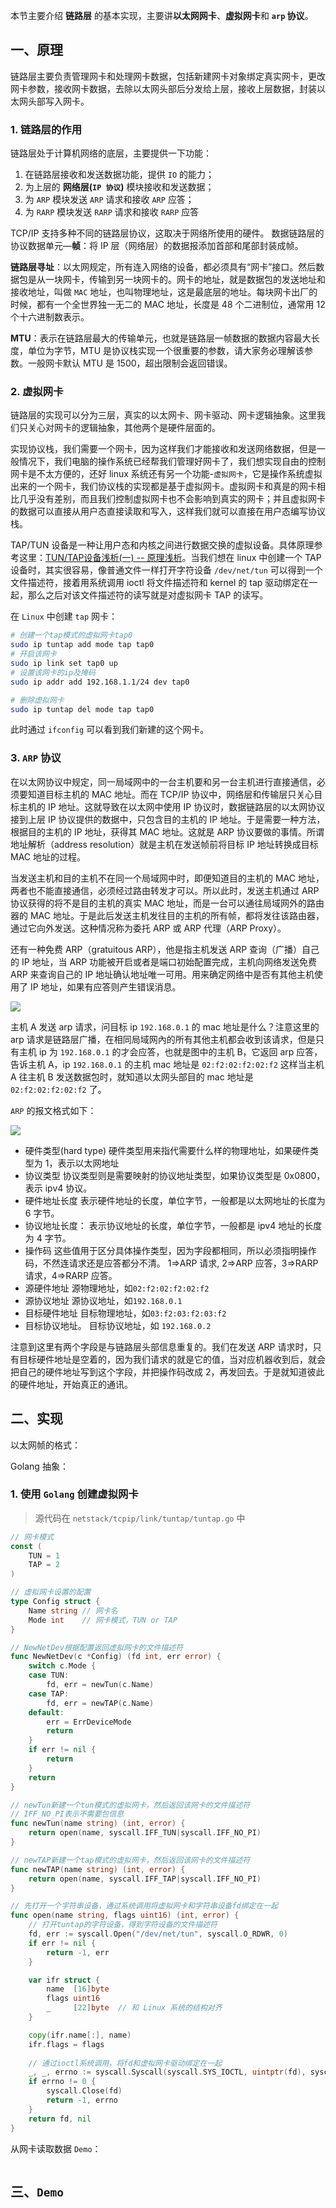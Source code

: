 本节主要介绍 **链路层** 的基本实现，主要讲**以太网网卡**、**虚拟网卡**和 **`arp` 协议**。

## 一、原理

链路层主要负责管理网卡和处理网卡数据，包括新建网卡对象绑定真实网卡，更改网卡参数，接收网卡数据，去除以太网头部后分发给上层，接收上层数据，封装以太网头部写入网卡。

### 1. 链路层的作用

链路层处于计算机网络的底层，主要提供一下功能：

1.  在链路层接收和发送数据功能，提供 `IO` 的能力；
2.  为上层的 **网络层(`IP 协议`)** 模块接收和发送数据；
3.  为 `ARP` 模块发送 `ARP` 请求和接收 `ARP` 应答；
4.  为 `RARP` 模块发送 `RARP` 请求和接收 `RARP` 应答

TCP/IP 支持多种不同的链路层协议，这取决于网络所使用的硬件。 数据链路层的协议数据单元—**帧**：将 IP 层（网络层）的数据报添加首部和尾部封装成帧。

**链路层寻址**：以太网规定，所有连入网络的设备，都必须具有“网卡”接口。然后数据包是从一块网卡，传输到另一块网卡的。网卡的地址，就是数据包的发送地址和接收地址，叫做 `MAC` 地址，也叫物理地址，这是最底层的地址。每块网卡出厂的时候，都有一个全世界独一无二的 MAC 地址，长度是 48 个二进制位，通常用 12 个十六进制数表示。

**MTU**：表示在链路层最大的传输单元，也就是链路层一帧数据的数据内容最大长度，单位为字节，MTU 是协议栈实现一个很重要的参数，请大家务必理解该参数。一般网卡默认 MTU 是 1500，超出限制会返回错误。

### 2. 虚拟网卡

链路层的实现可以分为三层，真实的以太网卡、网卡驱动、网卡逻辑抽象。这里我们只关心对网卡的逻辑抽象，其他两个是硬件层面的。

实现协议栈，我们需要一个网卡，因为这样我们才能接收和发送网络数据，但是一般情况下，我们电脑的操作系统已经帮我们管理好网卡了，我们想实现自由的控制网卡是不太方便的，还好 linux 系统还有另一个功能-`虚拟网卡`，它是操作系统虚拟出来的一个网卡，我们协议栈的实现都是基于虚拟网卡。虚拟网卡和真是的网卡相比几乎没有差别，而且我们控制虚拟网卡也不会影响到真实的网卡；并且虚拟网卡的数据可以直接从用户态直接读取和写入，这样我们就可以直接在用户态编写协议栈。

TAP/TUN 设备是一种让用户态和内核之间进行数据交换的虚拟设备。具体原理参考这里：[TUN/TAP设备浅析(一) -- 原理浅析](https://www.jianshu.com/p/09f9375b7fa7)。当我们想在 linux 中创建一个 TAP 设备时，其实很容易，像普通文件一样打开字符设备 `/dev/net/tun` 可以得到一个文件描述符，接着用系统调用 ioctl 将文件描述符和 kernel 的 tap 驱动绑定在一起，那么之后对该文件描述符的读写就是对虚拟网卡 TAP 的读写。

在 `Linux` 中创建 `tap` 网卡：

```bash
# 创建一个tap模式的虚拟网卡tap0
sudo ip tuntap add mode tap tap0
# 开启该网卡
sudo ip link set tap0 up
# 设置该网卡的ip及掩码
sudo ip addr add 192.168.1.1/24 dev tap0

# 删除虚拟网卡
sudo ip tuntap del mode tap tap0
```

此时通过 `ifconfig` 可以看到我们新建的这个网卡。

### 3. `ARP` 协议

在以太网协议中规定，同一局域网中的一台主机要和另一台主机进行直接通信，必须要知道目标主机的 MAC 地址。而在 TCP/IP 协议中，网络层和传输层只关心目标主机的 IP 地址。这就导致在以太网中使用 IP 协议时，数据链路层的以太网协议接到上层 IP 协议提供的数据中，只包含目的主机的 IP 地址。于是需要一种方法，根据目的主机的 IP 地址，获得其 MAC 地址。这就是 ARP 协议要做的事情。所谓地址解析（address resolution）就是主机在发送帧前将目标 IP 地址转换成目标 MAC 地址的过程。

当发送主机和目的主机不在同一个局域网中时，即便知道目的主机的 MAC 地址，两者也不能直接通信，必须经过路由转发才可以。所以此时，发送主机通过 ARP 协议获得的将不是目的主机的真实 MAC 地址，而是一台可以通往局域网外的路由器的 MAC 地址。于是此后发送主机发往目的主机的所有帧，都将发往该路由器，通过它向外发送。这种情况称为委托 ARP 或 ARP 代理（ARP Proxy）。

还有一种免费 ARP（gratuitous ARP），他是指主机发送 ARP 查询（广播）自己的 IP 地址，当 ARP 功能被开启或者是端口初始配置完成，主机向网络发送免费 ARP 来查询自己的 IP 地址确认地址唯一可用。用来确定网络中是否有其他主机使用了 IP 地址，如果有应答则产生错误消息。

![](https://tva1.sinaimg.cn/large/0081Kckwgy1gk49gc4dunj30fv0e13zb.jpg)

主机 A 发送 arp 请求，问目标 ip `192.168.0.1` 的 mac 地址是什么？注意这里的 arp 请求是链路层广播，在相同局域网內的所有其他主机都会收到该请求，但是只有主机 ip 为 `192.168.0.1` 的才会应答，也就是图中的主机 B，它返回 arp 应答，告诉主机 A，ip `192.168.0.1` 的主机 mac 地址是 `02:f2:02:f2:02:f2` 这样当主机 A 往主机 B 发送数据包时，就知道以太网头部目的 mac 地址是 `02:f2:02:f2:02:f2` 了。

`ARP` 的报文格式如下：

![](https://tva1.sinaimg.cn/large/0081Kckwgy1gk49hgts1oj30qo0k00u5.jpg)

-   硬件类型(hard type) 硬件类型用来指代需要什么样的物理地址，如果硬件类型为 1，表示以太网地址
-   协议类型 协议类型则是需要映射的协议地址类型，如果协议类型是 0x0800，表示 ipv4 协议。
-   硬件地址长度 表示硬件地址的长度，单位字节，一般都是以太网地址的长度为 6 字节。
-   协议地址长度： 表示协议地址的长度，单位字节，一般都是 ipv4 地址的长度为 4 字节。
-   操作码 这些值用于区分具体操作类型，因为字段都相同，所以必须指明操作码，不然连请求还是应答都分不清。 1=>ARP 请求, 2=>ARP 应答，3=>RARP 请求，4=>RARP 应答。
-   源硬件地址 源物理地址，如`02:f2:02:f2:02:f2`
-   源协议地址 源协议地址，如`192.168.0.1`
-   目标硬件地址 目标物理地址，如`03:f2:03:f2:03:f2`
-   目标协议地址。 目标协议地址，如 `192.168.0.2`

注意到这里有两个字段是与链路层头部信息重复的。我们在发送 ARP 请求时，只有目标硬件地址是空着的，因为我们请求的就是它的值，当对应机器收到后，就会把自己的硬件地址写到这个字段，并把操作码改成 2，再发回去。于是就知道彼此的硬件地址，开始真正的通讯。

## 二、实现

以太网帧的格式：



Golang 抽象：



### 1. 使用 `Golang` 创建虚拟网卡

>   源代码在 `netstack/tcpip/link/tuntap/tuntap.go` 中

```go
// 网卡模式
const (
	TUN = 1
	TAP = 2
)

// 虚拟网卡设置的配置
type Config struct {
	Name string // 网卡名
	Mode int    // 网卡模式，TUN or TAP
}

// NewNetDev根据配置返回虚拟网卡的文件描述符
func NewNetDev(c *Config) (fd int, err error) {
	switch c.Mode {
	case TUN:
		fd, err = newTun(c.Name)
	case TAP:
		fd, err = newTAP(c.Name)
	default:
		err = ErrDeviceMode
		return
	}
	if err != nil {
		return
	}
	return
}

// newTun新建一个tun模式的虚拟网卡，然后返回该网卡的文件描述符
// IFF_NO_PI表示不需要包信息
func newTun(name string) (int, error) {
	return open(name, syscall.IFF_TUN|syscall.IFF_NO_PI)
}

// newTAP新建一个tap模式的虚拟网卡，然后返回该网卡的文件描述符
func newTAP(name string) (int, error) {
	return open(name, syscall.IFF_TAP|syscall.IFF_NO_PI)
}

// 先打开一个字符串设备，通过系统调用将虚拟网卡和字符串设备fd绑定在一起
func open(name string, flags uint16) (int, error) {
	// 打开tuntap的字符设备，得到字符设备的文件描述符
	fd, err := syscall.Open("/dev/net/tun", syscall.O_RDWR, 0)
	if err != nil {
		return -1, err
	}

	var ifr struct {
		name  [16]byte
		flags uint16
		_     [22]byte  // 和 Linux 系统的结构对齐
	}

	copy(ifr.name[:], name)
	ifr.flags = flags
    
	// 通过ioctl系统调用，将fd和虚拟网卡驱动绑定在一起
	_, _, errno := syscall.Syscall(syscall.SYS_IOCTL, uintptr(fd), syscall.TUNSETIFF, uintptr(unsafe.Pointer(&ifr)))
	if errno != 0 {
		syscall.Close(fd)
		return -1, errno
	}
	return fd, nil
}
```

从网卡读取数据 `Demo`：

```go

```



## 三、`Demo`

